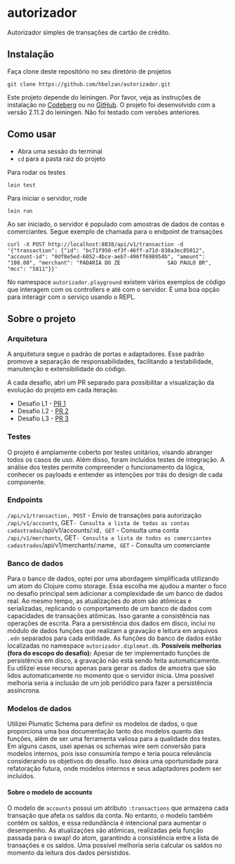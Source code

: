 # autorizador

Autorizador simples de transações de cartão de crédito.

## Instalação

Faça clone deste repositório no seu diretório de projetos
```
git clone https://github.com/hbolzan/autorizador.git
```

Este projeto depende do leiningen. Por favor, veja as instruções de instalação no [Codeberg](https://codeberg.org/leiningen/leiningen) ou no [GitHub](https://github.com/technomancy/leiningen). O projeto foi desenvolvido com a versão 2.11.2 do leiningen. Não foi testado com versões anteriores.

## Como usar

- Abra uma sessão do terminal
- `cd` para a pasta raiz do projeto

Para rodar os testes
```
lein test
```

Para iniciar o servidor, rode
```
lein run
```

Ao ser iniciado, o servidor é populado com amostras de dados de contas e comerciantes. Segue exemplo de chamada para o endpoint de transações
```
curl -X POST http://localhost:8838/api/v1/transaction -d '{"transaction": {"id": "bc71f950-ef3f-46ff-a71d-838a3ec85012", "account-id": "0df8e5ed-6052-4bce-aeb7-496ff698954b", "amount": "100.00", "merchant": "PADARIA DO ZE               SAO PAULO BR", "mcc": "5811"}}'
```

No namespace `autorizador.playground` existem vários exemplos de código que interagem com os controllers e até com o servidor. É uma boa opção para interagir com o serviço usando o REPL.

## Sobre o projeto

### Arquitetura
A arquitetura segue o padrão de portas e adaptadores. Esse padrão promove a separação de responsabilidades, facilitando a testabilidade, manutenção e extensibilidade do código.


A cada desafio, abri um PR separado para possibilitar a visualização da evolução do projeto em cada iteração.
- Desafio L1 - [PR 1](https://github.com/hbolzan/autorizador/pull/1)
- Desafio L2 - [PR 2](https://github.com/hbolzan/autorizador/pull/2)
- Desafio L3 - [PR 3](https://github.com/hbolzan/autorizador/pull/3)

### Testes
O projeto é amplamente coberto por testes unitários, visando abranger todos os casos de uso. Além disso, foram incluídos testes de integração. A análise dos testes permite compreender o funcionamento da lógica, conhecer os payloads e entender as intenções por trás do design de cada componente.

### Endpoints
`/api/v1/transaction, POST` - Envio de transações para autorização
`/api/v1/accounts`, GET` - Consulta a lista de todas as contas cadastradas
`/api/v1/accounts/:id`, GET` - Consulta uma conta
`/api/v1/merchants`, GET` - Consulta a lista de todos os comerciantes cadastrados
`/api/v1/merchants/:name`, GET` - Consulta um comerciante

### Banco de dados
Para o banco de dados, optei por uma abordagem simplificada utilizando um atom do Clojure como storage. Essa escolha me ajudou a manter o foco no desafio principal sem adicionar a complexidade de um banco de dados real. Ao mesmo tempo, as atualizações do atom são atômicas e serializadas, replicando o comportamento de um banco de dados com capacidades de transações atômicas.
 Isso garante a consistência nas operações de escrita. Para a persistência dos dados em disco, incluí no módulo de dados funções que realizam a gravação e leitura em arquivos `.edn` separados para cada entidade. As funções do banco de dados estão localizadas no namespace `autorizador.diplomat.db`.
 **Possíveis melhorias (fora do escopo do desafio):** Apesar de ter implementado funções de persistência em disco, a gravação não está sendo feita automaticamente. Eu utilizei esse recurso apenas para gerar os dados de amostra que são lidos automaticamente no momento que o servidor inicia. Uma possível melhoria seria a inclusão de um job periódico para fazer a persistência assíncrona.

### Modelos de dados
Utilizei Plumatic Schema para definir os modelos de dados, o que proporciona uma boa documentação tanto dos modelos quanto das funções, além de ser uma ferramenta valiosa para a qualidade dos testes. Em alguns casos, usei apenas os schemas wire sem conversão para modelos internos, pois isso consumiria tempo e teria pouca relevância considerando os objetivos do desafio. Isso deixa uma oportunidade para refatoração futura, onde modelos internos e seus adaptadores podem ser incluídos.

#### Sobre o modelo de accounts
O modelo de `accounts` possui um atributo `:transactions` que armazena cada transação que afeta os saldos da conta. No entanto, o modelo também contém os saldos, e essa redundância é intencional para aumentar o desempenho. As atualizações são atômicas, realizadas pela função passada para o swap! do atom, garantindo a consistência entre a lista de transações e os saldos. Uma possível melhoria seria calcular os saldos no momento da leitura dos dados persistidos.
